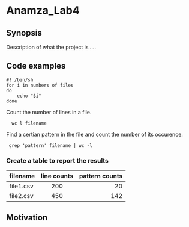 # Anamza_Lab4

## Synopsis 
Description of what the project is ....

## Code examples 

```Shell
#! /bin/sh
for i in numbers of files
do
	echo "$i"
done 	

```	
	
Count the number of lines in a file.

      wc l filename

Find a certian pattern in the file and count the number of its occurence.

     grep 'pattern' filename | wc -l


### Create a table to report the results

|filename|line counts|pattern counts| 
|:-------|:-------:|---------:|
|file1.csv|200|20|
|file2.csv|450|142|


## Motivation
